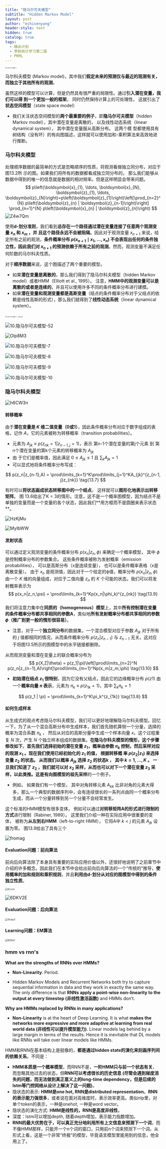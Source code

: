 ```yaml
---
title: "隐马尔可夫模型"
subtitle: "Hidden Markov Model"
layout: post
author: "echisenyang"
header-style: text
hidden: true
catalog: true
tags:
  - 输出计划
  - 李航统计学习第二版
  - PRML
---
```




<img src="/Users/yangjiale/Downloads/10.隐马尔可夫模型-2.jpg" alt="10.隐马尔可夫模型-2" style="zoom:25%;" />

马尔科夫模型 (Markov model)，其中我们**假定未来的预测仅与最近的观测有关，⽽独⽴于其他所有的观测**。

虽然这样的模型可以计算，但是仍然具有很严重的局限性。通过**引⼊潜在变量，我们可以得 到⼀个更加⼀般的框架**， 同时仍然保持计算上的可处理性， 这就引出了**状态空间模型**（state space model）

- 我们关注状态空间模型的**两个最重要的例⼦**，即**隐马尔可夫模型**（hidden Markov model），其中潜在变量是离散的， 以及线性动态系统（linear dynamical system）， 其中潜在变量服从⾼斯分布。 这两个模 型都使⽤具有树结构（没有环）的有向图描述，这样就可以使⽤加和-乘积算法来⾼效地进⾏推断。

### 马尔科夫模型

处理顺序数据的最简单的⽅式是忽略顺序的性质，将观测看做独⽴同分布，对应于图13.2所 ⽰的图。如果我们将所有的数据都看成独⽴同分布的， 那么我们能够从数据中得到的唯⼀的信息就是数据的相对频率。但是这样明显会带来问题。
$$
p\left(\boldsymbol{x}_{1}, \ldots, \boldsymbol{x}_{N}, \boldsymbol{z}_{1}, \ldots, \boldsymbol{z}_{N}\right)=p\left(\boldsymbol{z}_{1}\right)\left[\prod_{n=2}^{N} p\left(\boldsymbol{z}_{n} | \boldsymbol{z}_{n-1}\right)\right] \prod_{n=1}^{N} p\left(\boldsymbol{x}_{n} | \boldsymbol{z}_{n}\right)
$$
![Z4w7Qm](https://gitee.com/echisenyang/GiteeForUpicUse/raw/master/uPic/Z4w7Qm.png)

使⽤**d-划分准则**，我们看到**总存在⼀个路径通过潜在变量连接了任意两个观测变量 $x_n$ 和 $x_m$ ，并 且这个路径永远不会被阻隔**。因此对于观测变量 $x_{n+1}$ 来说，给定所有之前的观测，**条件概率分布 $p(x_{n+1} \mid x_1 , . . . , x_n )$ 不会表现出任何的条件独⽴性，因此我们对 $x_{n+1}$ 的预测依赖于所有之前的观测**。然⽽，观测变量不满⾜任何阶数的马尔科夫性质。

对于**顺序数据**来说，这个图描述了两个重要的模型。

- 如果**潜在变量是离散的**，那么我们得到了隐马尔科夫模型（hidden Markov model）或者HMM（Elliott et al., 1995）。 注意，**HMM中的观测变量可以是离散的或者是连续的**，并且可以使⽤许多不同的条件概率分布进⾏建模。
- 如果**潜在变量和观测变量都是⾼斯变量**（结点的条件概率分布对于⽗结点的依赖是线性⾼斯的形式），那么我们就得到了**线性动态系统**（linear dynamical system）。

<img src="/Users/yangjiale/Downloads/10.隐马尔可夫模型-3.jpg" alt="10.隐马尔可夫模型-3" style="zoom:25%;" />

<img src="https://gitee.com/echisenyang/GiteeForUpicUse/raw/master/uPic/UPjRpE.jpg" alt="UPjRpE" style="zoom:25%;" />

![10.隐马尔可夫模型-52](https://gitee.com/echisenyang/GiteeForUpicUse/raw/master/uPic/10.隐马尔可夫模型-5%202.jpg)

![Olp8M3](https://gitee.com/echisenyang/GiteeForUpicUse/raw/master/uPic/Olp8M3.jpg)

![10.隐马尔可夫模型-7](https://gitee.com/echisenyang/GiteeForUpicUse/raw/master/uPic/10.隐马尔可夫模型-7.jpg)

![10.隐马尔可夫模型-8](https://gitee.com/echisenyang/GiteeForUpicUse/raw/master/uPic/10.隐马尔可夫模型-8.jpg)

![10.隐马尔可夫模型-9](https://gitee.com/echisenyang/GiteeForUpicUse/raw/master/uPic/10.隐马尔可夫模型-9.jpg)

![10.隐马尔可夫模型-10](https://gitee.com/echisenyang/GiteeForUpicUse/raw/master/uPic/10.隐马尔可夫模型-10.jpg)

### 隐马尔科夫模型

![h6CW3n](https://gitee.com/echisenyang/GiteeForUpicUse/raw/master/uPic/h6CW3n.png)

#### 转移概率

由于**潜在变量是 $K$ 维⼆值变量（0或1）**，因此条件概率分布对应于数字组成的表格，记作 $A$，它的元素被称为转移概率（transition probabilities）。

- 元素为 $A_{jk} ≡ p(z_{nk} = 1 | z_{n−1,j} = 1)$，表示 第n-1个潜在变量的第j个元素 到 第n个潜在变量的第k个元素的转移概率为 $A_{jk}$
- 由 于它们是概率值，因此满足 $0 \leq A_{jk} \leq 1$ 且 $\sum_k A_{jk} = 1$ 
- 可以显式地将条件概率分布写成：

$$
p(z_n|z_{n-1},A) = \prod\limits_{k=1}^K\prod\limits_{j=1}^KA_{jk}^{z_{n-1, j}z_{nk}} \tag{13.7}
$$

有时可以**将状态画成状态转移图中的⼀个结点**， 这样就可以**图形化地表⽰出转移矩阵**。 图 13.6给出了K = 3的情形。注意，这不是⼀个概率图模型，因为结点不是单独的变量⽽是⼀个变量的各个状态，因此我们**⽤⽅框⽽不是圆圈来表⽰状态**。





![HzKjMu](https://gitee.com/echisenyang/GiteeForUpicUse/raw/master/uPic/HzKjMu.png)

![MyIbWW](https://gitee.com/echisenyang/GiteeForUpicUse/raw/master/uPic/MyIbWW.png)

#### 发射状态

可以通过定义观测变量的条件概率分布 $p(x_n | z_n , ϕ)$ 来确定⼀个概率模型， 其中 $ϕ$ 是控制概率分布的参数集合。 这些条件概率被称为发射概率（emission probabilities）， 可以是⾼斯分布（x是连续变量）， 也可以是条件概率表格（x是离散变量）。 由于 $x_n$ 是观测值，因此对于⼀个给定的ϕ值，概率分布 $p(x_n | z_n , ϕ)$ 由⼀个 $K$ 维的向量组成，对应于⼆值向量 $z_n$ 的 $K$ 个可能的状态。我们可以将发射概率表⽰为
$$
p(x_n|z_n,\psi) = \prod\limits_{k=1}^Kp(x_n|\phi_k)^{z_{nk}} \tag{13.9}
$$
我们将注意⼒集中在**同质的（homogeneous）模型**上，其中**所有控制潜在变量的条件概率分布都共享相同的参数A**，类似地**所有发射概率分布都共享相同的参数 $ϕ$（推⼴到更⼀般的情形很容易）**。

- 注意，对于⼀个**独⽴同分布**的数据集，⼀个混合模型对应于参数 $A_{jk}$ 对于所有的 $j$ 值都相同的情况，从⽽条件概率分布 $p(z_n | z_{n−1})$ 与 $z_{n−1}$ ⽆关。这对应于将图13.5所⽰的图模型中的⽔平链接都删除。

从⽽观测变量和潜在变量上的联合概率分布为
$$
p(X,Z|\theta) = p(z_1|\pi)\left[\prod\limits_{n=2}^N p(z_n|z_{n−1},A)\right]\prod\limits_{m=1}^Np(x_m|z_m,\phi) \tag{13.10}
$$

- **初始潜在结点 $z_1$ 很特别**，因为它没有父结点，因此它的边缘概率分布 $p(z1)$ 由一个**概率向量 $π$ 表示**，元素为 $π_k≡p(z_{1k}=1)$，其中 $\sum_k\pi_k = 1$ 

$$
p(z_1 | \pi) = \prod\limits_{k=1}^K\pi_k^{z_{1k}} \tag{13.8}
$$

#### 如何生成样本

从⽣成式的观点考虑隐马尔科夫模型，我们可以更好地理解隐马尔科夫模型。回忆⼀下，为了从⼀个混合⾼斯分布中⽣成样本，我们⾸先随机算侧⼀个分量，选择的概率为混合系数 $π_k$ ， 然后从对应的⾼斯分量中⽣成⼀个样本向量 $x$。这个过程重复 $N$ 次，产⽣ $N$ 个独⽴样本组成的数据集。**在隐马尔科夫模型的情形，这个步骤修改如下**。**⾸先我们选择初始的潜在变量 $z_1$，概率由参数 $π_k$ 控制，然后采样对应的观测 $x_1$ 。现在我们使⽤已经初始化的 $z_1$ 的值， 根据转移概 率 $p(z_2 | z_1 )$ 来选择变量 $z_2$ 的状态。 从⽽我们以概率 $A_{jk}$ 选择 $z_2$ 的状态k ， 其中 $k = 1, . . . , K$ 。 ⼀ 旦我们知道了 $z_2$ ，我们就可以对 $x_2$ 采样，从⽽也可以对下⼀个潜在变量 $z_3$ 采样，以此类推。**这是有向图模型的**祖先采样**的⼀个例⼦。 

- 例如， 如果我们有⼀个模型， 其中对⾓转移元素 $A_{kk}$ ⽐⾮对⾓的元素⼤得多，那么⼀个典型的数据序列中，会有连续很长的⼀系列点由同⼀个概率分布⽣成，⽽从⼀个分量转移到另⼀个分量不会经常发⽣。

这个标准的HMM模型有很多变体， 例如可以通过**对转移矩阵A的形式进⾏限制的⽅式**进⾏限制（Rabiner, 1989）。 这⾥我们介绍⼀种在实际应⽤中很重要的变体， 被称为**从左到右HMM**（left-to-right HMM）， 它将A中 $k < j$ 的元素 $A_{jk}$ 设置为零。 图13.9给出了具有三个

![fromag](https://gitee.com/echisenyang/GiteeForUpicUse/raw/master/uPic/fromag.png)

#### Evaluation问题：前向算法

前向后向算法除了本⾝具有重要的实际应⽤价值以外，还很好地说明了之前章节中介绍的许多概念。因此我们在本节中会给出前向后向算法的⼀个“传统的”推导，**使⽤概率的加和规则和乘积规则**，并且**利⽤由d-划分从对应的图模型中得到的条件独⽴性质**。

<img src="https://gitee.com/echisenyang/GiteeForUpicUse/raw/master/uPic/tEcvLb.png" alt="tEcvLb" style="zoom:50%;" />

![6DKV2E](https://gitee.com/echisenyang/GiteeForUpicUse/raw/master/uPic/6DKV2E.png)

#### Evaluation问题：后向算法

<img src="https://gitee.com/echisenyang/GiteeForUpicUse/raw/master/uPic/1Gukp3.png" alt="1Gukp3" style="zoom:50%;" />

#### Learning问题：EM算法

<img src="https://gitee.com/echisenyang/GiteeForUpicUse/raw/master/uPic/lBZNsY.png" alt="lBZNsY" style="zoom:50%;" />

### hmm vs rnn's

**What are the strengths of RNNs over HMMs?**

- **Non-Linearity**. Period.

- Hidden Markov Models and Recurrent Networks both try to capture sequential information in data and they work in exactly the same way. The only difference is that **RNNs apply a point-wise non-linearity to the output at every timestep (非线性激活函数)** and HMMs don’t.

**Why are HMMs replaced by RNNs in many applications?**

- **Non-Linearity** is at the heart of Deep Learning. It is what **makes the networks more expressive and more adaptive at learning from real world data (非线性可以提升模型能力)**. Linear models lag behind by a large margin in terms of the results. Hence it is inevitable that DL models like RNNs will take over linear models like HMMs.

HMM和RNN在基本结构上是挺像的，**都是通过hidden state的演化来刻画序列间的依赖关系**。不同是：

- **HMM本质是一个概率模型**，而RNN不是，**一阶HMM只与前一个状态有关**，而忽略其他过去的状态，但**RNN可以考虑很长的历史信息 (尽管会遇到梯度消失的问题，而无法做到真正意义上的long-time dependency，但是后续的lstm等门控网络从设计上解决了这一问题)**。
- 隐状态的表示: **HMM是one hot, RNN是distributed representation**。**RNN的表示能力强很多**，或者说在面对高维度时，表示效率更高。类似nlp里，对单个token的表示，一种是onehot, 一种是word vector。
- 隐状态的演化方式: **HMM是线性的，RNN是高度非线性**。
- 深度：lstm可以增加depth, 随着depth增加，表示能力指数增加。
- **RNN的最大优势在于，可以真正充分地利用所有上文信息来预测下一个词**，而不像HMM那样，只能开一个n个词的窗口，只用前n个词来预测下一个词。从形式上看，这是一个非常“终极”的模型，毕竟语言模型里能用到的信息，他全用上了。



